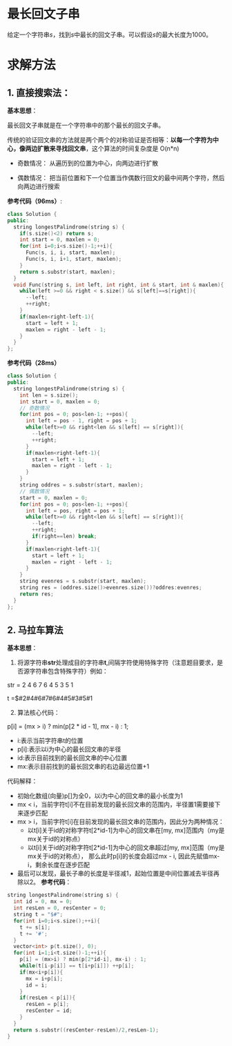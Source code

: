 # 最长回文子串

给定一个字符串$s$，找到$s$中最长的回文子串。可以假设$s$的最大长度为1000。

# 求解方法

## 1. 直接搜索法：

**基本思想**：

最长回文子串就是在一个字符串中的那个最长的回文子串。

传统的验证回文串的方法就是两个两个的对称验证是否相等：**以每一个字符为中心，像两边扩散来寻找回文串**，这个算法的时间复杂度是 O(n*n)

* 奇数情况：
  从遍历到的位置为中心，向两边进行扩散

* 偶数情况：
  把当前位置和下一个位置当作偶数行回文的最中间两个字符，然后向两边进行搜索
  
**参考代码（96ms）**:
```c++
class Solution {
public:
  string longestPalindrome(string s) {
    if(s.size()<2) return s;
    int start = 0, maxlen = 0;
    for(int i=0;i<s.size()-1;++i){
      Func(s, i, i, start, maxlen);
      Func(s, i, i+1, start, maxlen);
    }
    return s.substr(start, maxlen);
  }
  void Func(string s, int left, int right, int & start, int & maxlen){
    while(left >=0 && right < s.size() && s[left]==s[right]){
      --left;
      ++right;
    }
    if(maxlen<right-left-1){
      start = left + 1;
      maxlen = right - left - 1;
    }
  }
};

```

**参考代码（28ms）**
```c++
class Solution {
public:
  string longestPalindrome(string s) {
    int len = s.size();
    int start = 0, maxlen = 0;
    // 奇数情况 
    for(int pos = 0; pos<len-1; ++pos){
      int left = pos - 1, right = pos + 1;
      while(left>=0 && right<len && s[left] == s[right]){
        --left; 
        ++right;
      }
      if(maxlen<right-left-1){
        start = left + 1;
        maxlen = right - left - 1;
      }
    }
    string oddres = s.substr(start, maxlen);
    // 偶数情况
    start = 0, maxlen = 0;
    for(int pos = 0; pos<len-1; ++pos){
      int left = pos, right = pos + 1;
      while(left>=0 && right<len && s[left] == s[right]){
        --left;
        ++right;
        if(right==len) break; 
      }
      if(maxlen<right-left-1){
        start = left + 1;
        maxlen = right - left - 1;
      }
    } 
    string evenres = s.substr(start, maxlen);
    string res = (oddres.size()>evenres.size())?oddres:evenres;
    return res;
  }
};
```
## 2. 马拉车算法

**基本思想**：

1. 将源字符串**str**处理成目的字符串**t**,间隔字符使用特殊字符（注意题目要求，是否源字符串包含特殊字符）例如：

str =  2 4 6 7 6 4 5 3 5 1

t   =$#2#4#6#7#6#4#5#3#5#1

2. 算法核心代码：

p[i] = (mx > i) ? min(p[2 * id - 1], mx - i) : 1;
* i:表示当前字符串t的位置
* p[i]:表示以i为中心的最长回文串的半径
* id:表示目前找到的最长回文串的中心位置
* mx:表示目前找到的最长回文串的右边最远位置+1

代码解释：
* 初始化数组(向量)p[]为全0，以i为中心的回文串的最小长度为1
* mx < i，当前字符t[i]不在目前发现的最长回文串的范围内，半径置1需要接下来逐步匹配
* mx > i，当前字符t[i]在目前发现的最长回文串的范围内，因此分为两种情况：
  * 以t[i]关于id的对称字符t[2*id-1]为中心的回文串在[my, mx]范围内（my是mx关于id的对称点）
  * 以t[i]关于id的对称字符t[2*id-1]为中心的回文串超过[my, mx]范围（my是mx关于id的对称点），
    那么此时p[i]的长度会超过mx - i, 因此先赋值mx-i，剩余长度在逐步匹配
* 最后可以发现，最长子串的长度是半径减1，起始位置是中间位置减去半径再除以2。
**参考代码**：
```c++
string longestPalindrome(string s) {
  int id = 0, mx = 0;
  int resLen = 0, resCenter = 0;
  string t = "$#";
  for(int i=0;i<s.size();++i){
    t += s[i];
    t += '#';
  }
  vector<int> p(t.size(), 0);
  for(int i=1;i<t.size()-1;++i){
    p[i] = (mx>i) ? min(p[2*id-i], mx-i) : 1;
    while(t[i-p[i]] == t[i+p[i]]) ++p[i];
    if(mx<i+p[i]){
      mx = i+p[i];
      id = i;
    }
    if(resLen < p[i]){
      resLen = p[i];
      resCenter = id;
    }
  }
  return s.substr((resCenter-resLen)/2,resLen-1);
}
```
